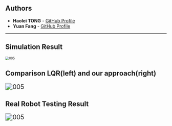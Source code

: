## Authors

- **Haolei TONG** - [GitHub Profile](https://github.com/ThomassTon)
- **Yuan Fang** - [GitHub Profile](https://github.com/FangYzzz)

---
## Simulation Result
<img src="./video/go_through_narrow_passage.gif" alt="005" style="zoom: 70%;" />

## Comparison LQR(left) and our approach(right)

<img src="./video/comparison.gif" alt="005" style="zoom: 140%;" />

## Real Robot Testing Result

<img src="./video/real_test.gif" alt="005" style="zoom: 140%;" />
